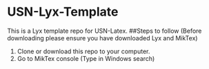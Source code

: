 # USN-Lyx-Template
This is a Lyx template repo for USN-Latex.
##Steps to follow
(Before downloading please ensure you have downloaded Lyx and MikTex)
1. Clone or download this repo to your computer.
2. Go to MikTex console (Type in Windows search)
